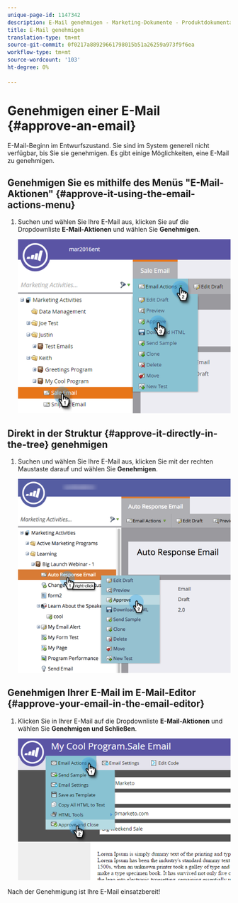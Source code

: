 ```yaml
---
unique-page-id: 1147342
description: E-Mail genehmigen - Marketing-Dokumente - Produktdokumentation
title: E-Mail genehmigen
translation-type: tm+mt
source-git-commit: 0f0217a88929661798015b51a26259a973f9f6ea
workflow-type: tm+mt
source-wordcount: '103'
ht-degree: 0%

---
```



# Genehmigen einer E-Mail {#approve-an-email}

E-Mail-Beginn im Entwurfszustand. Sie sind im System generell nicht verfügbar, bis Sie sie genehmigen. Es gibt einige Möglichkeiten, eine E-Mail zu genehmigen.

## Genehmigen Sie es mithilfe des Menüs &quot;E-Mail-Aktionen&quot; {#approve-it-using-the-email-actions-menu}

1. Suchen und wählen Sie Ihre E-Mail aus, klicken Sie auf die Dropdownliste **E-Mail-Aktionen** und wählen Sie **Genehmigen**.

   ![](assets/one.png)

## Direkt in der Struktur {#approve-it-directly-in-the-tree} genehmigen

1. Suchen und wählen Sie Ihre E-Mail aus, klicken Sie mit der rechten Maustaste darauf und wählen Sie **Genehmigen**.

   ![](assets/approveemail.png)

## Genehmigen Ihrer E-Mail im E-Mail-Editor {#approve-your-email-in-the-email-editor}

1. Klicken Sie in Ihrer E-Mail auf die Dropdownliste **E-Mail-Aktionen** und wählen Sie **Genehmigen und Schließen**.

   ![](assets/three.png)

Nach der Genehmigung ist Ihre E-Mail einsatzbereit!
